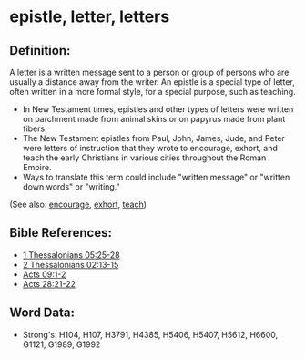 # epistle, letter, letters #

## Definition: ##

A letter is a written message sent to a person or group of persons who are usually a distance away from the writer. An epistle is a special type of letter, often written in a more formal style, for a special purpose, such as teaching.

* In New Testament times, epistles and other types of letters were written on parchment made from animal skins or on papyrus made from plant fibers.
* The New Testament epistles from Paul, John, James, Jude, and Peter were letters of instruction that they wrote to encourage, exhort, and teach the early Christians in various cities throughout the Roman Empire.
* Ways to translate this term could include "written message" or "written down words" or "writing."

(See also: [encourage](../other/courage.md), [exhort](../kt/exhort.md), [teach](../other/teach.md))

## Bible References: ##

* [1 Thessalonians 05:25-28](rc://en/tn/help/1th/05/25)
* [2 Thessalonians 02:13-15](rc://en/tn/help/2th/02/13)
* [Acts 09:1-2](rc://en/tn/help/act/09/01)
* [Acts 28:21-22](rc://en/tn/help/act/28/21)

## Word Data: ##

* Strong's: H104, H107, H3791, H4385, H5406, H5407, H5612, H6600, G1121, G1989, G1992
